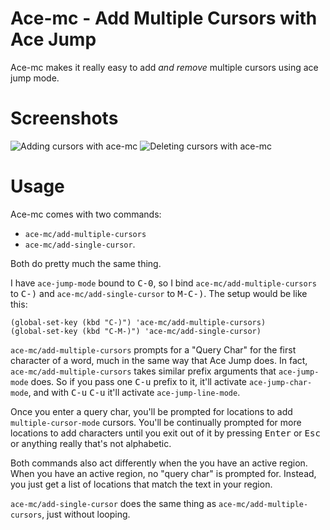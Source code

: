 Ace-mc - Add Multiple Cursors with Ace Jump
===========================================

Ace-mc makes it really easy to add *and remove* multiple cursors using
ace jump mode.

# Screenshots
<img src="https://jmm.io/ace-mc/add-example.gif" alt="Adding cursors with ace-mc">

<img src="https://jmm.io/ace-mc/delete-example.gif" alt="Deleting cursors with ace-mc">

# Usage

Ace-mc comes with two commands:
* `ace-mc/add-multiple-cursors`
* `ace-mc/add-single-cursor`.

Both do pretty much the same thing.

I have `ace-jump-mode` bound to <kbd>C-0</kbd>, so I bind
`ace-mc/add-multiple-cursors` to <kbd>C-)</kbd> and
`ace-mc/add-single-cursor` to <kbd>M-C-)</kbd>. The setup would be like
this:

```elisp
(global-set-key (kbd "C-)") 'ace-mc/add-multiple-cursors)
(global-set-key (kbd "C-M-)") 'ace-mc/add-single-cursor)
```

`ace-mc/add-multiple-cursors` prompts for a "Query Char" for the first
character of a word, much in the same way that Ace Jump does. In fact,
`ace-mc/add-multiple-cursors` takes similar prefix arguments that
`ace-jump-mode` does. So if you pass one <kbd>C-u</kbd> prefix to it, it'll
activate `ace-jump-char-mode`, and with <kbd>C-u</kbd> <kbd>C-u</kbd> it'll activate
`ace-jump-line-mode`.

Once you enter a query char, you'll be prompted for locations to add
`multiple-cursor-mode` cursors. You'll be continually prompted for
more locations to add characters until you exit out of it by pressing
<kbd>Enter</kbd> or <kbd>Esc</kbd> or anything really that's not alphabetic.

Both commands also act differently when the you have an active
region. When you have an active region, no "query char" is prompted
for. Instead, you just get a list of locations that match the text in
your region.

`ace-mc/add-single-cursor` does the same thing as
`ace-mc/add-multiple-cursors`, just without looping.
